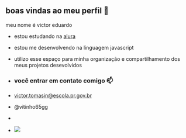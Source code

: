 ## boas vindas ao meu perfil 💚

meu nome é victor eduardo

- estou estudando na [alura](https://www.alura.com.pr)
- estou me desenvolvendo na linguagem javascript
- utilizo esse espaço para minha organização e compartilhamento dos meus projetos desevolvidos

- ### você entrar em contato comigo 📫

- victor.tomasin@escola.pr.gov.br

- @vitinho65gg
-
- ![](https://media1.tenor.com/m/RukAQg6-ozIAAAAC/the-simpsons.gif)
